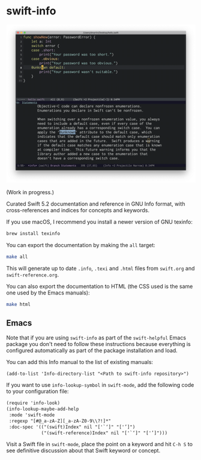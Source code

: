 # swift-info

![Screen capture of Emacs showing Swift Info documentation.](screenshots/info-lookup.png)

(Work in progress.)

Curated Swift 5.2 documentation and reference in GNU Info format, with cross-references and indices for concepts and keywords.

If you use macOS, I recommend you install a newer version of GNU texinfo:

```sh
brew install texinfo
```

You can export the documentation by making the `all` target:

```sh
make all
```

This will generate up to date `.info`, `.texi` and `.html` files from `swift.org` and `swift-reference.org`.

You can also export the documentation to HTML (the CSS used is the same one used by the Emacs manuals):

```sh
make html
```

## Emacs

Note that if you are using `swift-info` as part of the `swift-helpful` Emacs package you don't need to follow these instructions because everything is
configured automatically as part of the package installation and load.

You can add this Info manual to the list of existing manuals:

```elisp
(add-to-list 'Info-directory-list "<Path to swift-info repository>")
```

If you want to use `info-lookup-symbol` in `swift-mode`, add the following code to your configuration file:

```elisp
(require 'info-look)
(info-lookup-maybe-add-help
 :mode 'swift-mode
 :regexp "[#@_a-zA-Z][_a-zA-Z0-9\\?!]*"
 :doc-spec '(("(swift)Index" nil "['`‘]" "['’]")
             ("(swift-reference)Index" nil "['`‘]" "['’]")))
```

Visit a Swift file in `swift-mode`, place the point on a keyword and hit `C-h S` to see definitive discussion about that Swift keyword or concept.
